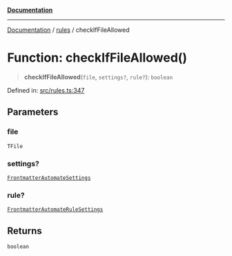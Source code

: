 [**Documentation**](https://raw.githubusercontent.com/Christian-Me/obsidian-front-matter-automate/main/doc/README.md)

***

[Documentation](https://raw.githubusercontent.com/Christian-Me/obsidian-front-matter-automate/main/doc/README.md) / [rules](https://raw.githubusercontent.com/Christian-Me/obsidian-front-matter-automate/main/doc/rules/README.md) / checkIfFileAllowed

# Function: checkIfFileAllowed()

> **checkIfFileAllowed**(`file`, `settings?`, `rule?`): `boolean`

Defined in: [src/rules.ts:347](https://github.com/Christian-Me/folder-to-tags-plugin/blob/ea97d76ce7b235ca1e3494401efc98e537acc1fb/src/rules.ts#L347)

## Parameters

### file

`TFile`

### settings?

[`FrontmatterAutomateSettings`](https://raw.githubusercontent.com/Christian-Me/obsidian-front-matter-automate/main/doc/types/interfaces/FrontmatterAutomateSettings.md)

### rule?

[`FrontmatterAutomateRuleSettings`](https://raw.githubusercontent.com/Christian-Me/obsidian-front-matter-automate/main/doc/types/interfaces/FrontmatterAutomateRuleSettings.md)

## Returns

`boolean`

